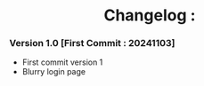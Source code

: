 <h1 align="center">Changelog :</h1>

### Version 1.0 [First Commit : 20241103]

- First commit version 1
- Blurry login page

